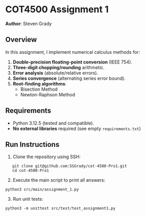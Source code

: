 # COT4500 Assignment 1

**Author**: Steven Grady  

## Overview  
In this assignment, I implement numerical calculus methods for:  
1. **Double-precision floating-point conversion** (IEEE 754).  
2. **Three-digit chopping/rounding** arithmetic.  
3. **Error analysis** (absolute/relative errors).  
4. **Series convergence** (alternating series error bound).  
5. **Root-finding algorithms**:  
   - Bisection Method  
   - Newton-Raphson Method  

## Requirements  
- Python 3.12.5 (tested and compatible).  
- **No external libraries** required (see empty `requirements.txt`)  

## Run Instructions  
1. Clone the repository using SSH:  
```
   git clone git@github.com:SSGrady/cot-4500-Pro1.git
   cd cot-4500-Pro1
```
2. Execute the main script to print all answers:
```
python3 src/main/assignment_1.py
```
3. Run unit tests:
```
python3 -m unittest src/test/test_assignment1.py
```
